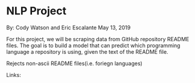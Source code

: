 # NLP Project
By: Cody Watson and Eric Escalante
May 13, 2019

For this project, we will be scraping data from GitHub repository README files. The goal is to build a model that can predict which programming language a repository is using, given the text of the README file.

Rejects non-ascii README files(i.e. foriegn languages)

Links:
